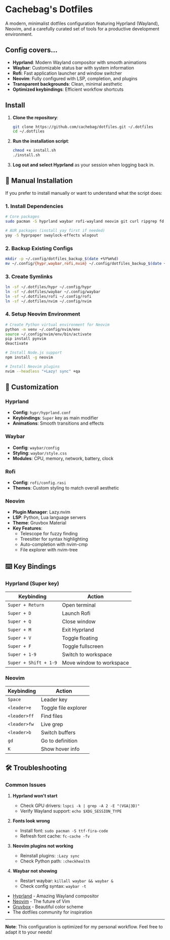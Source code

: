 # Cachebag's Dotfiles

A modern, minimalist dotfiles configuration featuring Hyprland (Wayland), Neovim, and a carefully curated set of tools for a productive development environment.

## Config covers...

- **Hyprland**: Modern Wayland compositor with smooth animations
- **Waybar**: Customizable status bar with system information
- **Rofi**: Fast application launcher and window switcher
- **Neovim**: Fully configured with LSP, completion, and plugins
- **Transparent backgrounds**: Clean, minimal aesthetic
- **Optimized keybindings**: Efficient workflow shortcuts


## Install

1. **Clone the repository**:
   ```bash
   git clone https://github.com/cachebag/dotfiles.git ~/.dotfiles
   cd ~/.dotfiles
   ```

2. **Run the installation script**:
   ```bash
   chmod +x install.sh
   ./install.sh
   ```

3. **Log out and select Hyprland** as your session when logging back in.

## 🔧 Manual Installation

If you prefer to install manually or want to understand what the script does:

### 1. Install Dependencies

```bash
# Core packages
sudo pacman -S hyprland waybar rofi-wayland neovim git curl ripgrep fd nodejs npm python python-pip python-virtualenv ttf-fira-code ttf-font-awesome wl-clipboard

# AUR packages (install yay first if needed)
yay -S hyprpaper swaylock-effects wlogout
```

### 2. Backup Existing Configs

```bash
mkdir -p ~/.config/dotfiles_backup_$(date +%Y%m%d)
mv ~/.config/{hypr,waybar,rofi,nvim} ~/.config/dotfiles_backup_$(date +%Y%m%d)/ 2>/dev/null || true
```

### 3. Create Symlinks

```bash
ln -sf ~/.dotfiles/hypr ~/.config/hypr
ln -sf ~/.dotfiles/waybar ~/.config/waybar
ln -sf ~/.dotfiles/rofi ~/.config/rofi
ln -sf ~/.dotfiles/nvim ~/.config/nvim
```

### 4. Setup Neovim Environment

```bash
# Create Python virtual environment for Neovim
python -m venv ~/.config/nvim/env
source ~/.config/nvim/env/bin/activate
pip install pynvim
deactivate

# Install Node.js support
npm install -g neovim

# Install Neovim plugins
nvim --headless "+Lazy! sync" +qa
```

## 🎨 Customization

### Hyprland

- **Config**: `hypr/hyprland.conf`
- **Keybindings**: `Super` key as main modifier
- **Animations**: Smooth transitions and effects

### Waybar

- **Config**: `waybar/config`
- **Styling**: `waybar/style.css`
- **Modules**: CPU, memory, network, battery, clock

### Rofi

- **Config**: `rofi/config.rasi`
- **Themes**: Custom styling to match overall aesthetic

### Neovim

- **Plugin Manager**: Lazy.nvim
- **LSP**: Python, Lua language servers
- **Theme**: Gruvbox Material
- **Key Features**:
  - Telescope for fuzzy finding
  - Treesitter for syntax highlighting
  - Auto-completion with nvim-cmp
  - File explorer with nvim-tree

## ⌨️ Key Bindings

### Hyprland (Super key)

| Keybinding | Action |
|------------|--------|
| `Super + Return` | Open terminal |
| `Super + D` | Launch Rofi |
| `Super + Q` | Close window |
| `Super + M` | Exit Hyprland |
| `Super + V` | Toggle floating |
| `Super + F` | Toggle fullscreen |
| `Super + 1-9` | Switch to workspace |
| `Super + Shift + 1-9` | Move window to workspace |

### Neovim

| Keybinding | Action |
|------------|--------|
| `Space` | Leader key |
| `<leader>e` | Toggle file explorer |
| `<leader>ff` | Find files |
| `<leader>fw` | Live grep |
| `<leader>b` | Switch buffers |
| `gd` | Go to definition |
| `K` | Show hover info |

## 🛠️ Troubleshooting

### Common Issues

1. **Hyprland won't start**
   - Check GPU drivers: `lspci -k | grep -A 2 -E "(VGA|3D)"`
   - Verify Wayland support: `echo $XDG_SESSION_TYPE`

2. **Fonts look wrong**
   - Install font: `sudo pacman -S ttf-fira-code`
   - Refresh font cache: `fc-cache -fv`

3. **Neovim plugins not working**
   - Reinstall plugins: `:Lazy sync`
   - Check Python path: `:checkhealth`

4. **Waybar not showing**
   - Restart waybar: `killall waybar && waybar &`
   - Check config syntax: `waybar -t`


- [Hyprland](https://hyprland.org/) - Amazing Wayland compositor
- [Neovim](https://neovim.io/) - The future of Vim
- [Gruvbox](https://github.com/morhetz/gruvbox) - Beautiful color scheme
- The dotfiles community for inspiration

---

**Note**: This configuration is optimized for my personal workflow. Feel free to adapt it to your needs!
